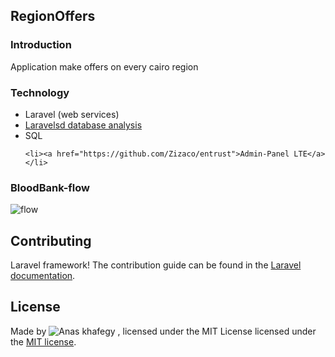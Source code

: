 ## RegionOffers

### Introduction

   Application make offers on every cairo region
    
### Technology

<ul>
    <li>Laravel (web services)</li>
     <li><a href="https://laravelsd.com">Laravelsd database analysis</a></li>
    <li>SQL</li>
   
    <li><a href="https://github.com/Zizaco/entrust">Admin-Panel LTE</a></li>
</ul>

### BloodBank-flow

   ![flow](https://github.com/anaskhafegui/RegionOffers/issues/1#issue-520974443)

## Contributing

   Laravel framework! The contribution guide can be found in the [Laravel documentation](https://laravel.com/docs/contributions).

## License

Made by ![Anas khafegy](https://github.com/anaskhafegui) , licensed under the MIT License licensed under the [MIT license](https://opensource.org/licenses/MIT).
